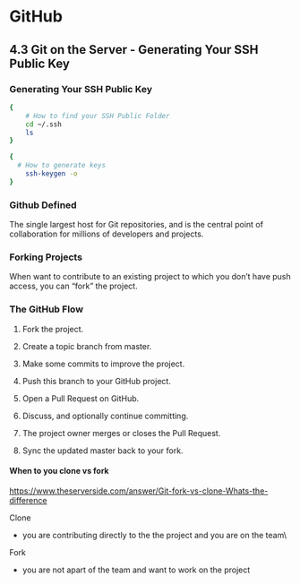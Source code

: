 # GitHub 

## 4.3 Git on the Server - Generating Your SSH Public Key

### Generating Your SSH Public Key

``` bash
{
    # How to find your SSH Public Folder
    cd ~/.ssh
    ls
}
```

``` bash
{
  # How to generate keys
    ssh-keygen -o
}
```


### Github Defined
The single largest host for Git repositories, and is the central point of collaboration for millions of developers and projects. 




### Forking Projects

 When want to contribute to an existing project to which you don’t have push access, you can “fork” the project. 


### The GitHub Flow

1. Fork the project.

1. Create a topic branch from master.

1. Make some commits to improve the project.

1. Push this branch to your GitHub project.

1. Open a Pull Request on GitHub.

1. Discuss, and optionally continue committing.

1. The project owner merges or closes the Pull Request.

1. Sync the updated master back to your fork.


#### When to you clone vs fork 
https://www.theserverside.com/answer/Git-fork-vs-clone-Whats-the-difference

Clone 
* you are contributing directly to the the project and you are on the team\

Fork
* you are not apart of the team and want to work on the project
